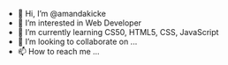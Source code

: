 - 👋 Hi, I’m @amandakicke
- 👀 I’m interested in Web Developer
- 🌱 I’m currently learning CS50, HTML5, CSS, JavaScript
- 💞️ I’m looking to collaborate on ...
- 📫 How to reach me ...

<!---
amandakicke/amandakicke is a ✨ special ✨ repository because its `README.md` (this file) appears on your GitHub profile.
You can click the Preview link to take a look at your changes.
--->
